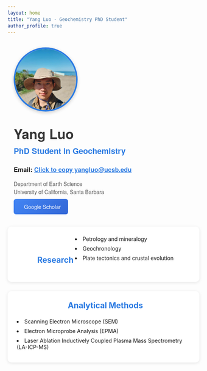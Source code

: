 ```yaml
---
layout: home
title: "Yang Luo - Geochemistry PhD Student"
author_profile: true
---
```


<div class="profile-container">
  <div class="profile-header">
    <img src="/assets/images/profile.jpg" alt="Yang Luo" class="profile-image">
    <div class="profile-text">
      <h1>Yang Luo</h1>
      <h2>PhD Student in Geochemistry</h2>
      <h3>Email: <span class="email" onclick="copyEmail()" id="emailTooltip">Click to copy yangluo@ucsb.edu</span></h3>
      <p>Department of Earth Science<br>University of California, Santa Barbara</p>
      <a href="https://scholar.google.com/citations?user=IOaZk2AAAAAJ" class="btn-scholar" target="_blank" rel="noopener noreferrer">
        <i class="ai ai-google-scholar"></i> Google Scholar
      </a>
    </div>
  </div>
</div>

<div class="info-section">
  <h3><i class="fas fa-microscope"></i> Research</h3>
  <ul>
    <li>Petrology and mineralogy</li>
    <li>Geochronology</li>
    <li>Plate tectonics and crustal evolution</li>
  </ul>
</div>

<div class="info-section">
  <h3><i class="fas fa-flask"></i> Analytical Methods</h3>
  <ul>
    <li>Scanning Electron Microscope (SEM)</li>
    <li>Electron Microprobe Analysis (EPMA)</li>
    <li>Laser Ablation Inductively Coupled Plasma Mass Spectrometry (LA-ICP-MS)</li>
  </ul>
</div>

<style>
.profile-container {
  max-width: 850px;
  margin: 2rem auto;
  padding: 0 1rem;
  font-family: 'Helvetica Neue', Arial, sans-serif;
}

.profile-header {
  display: flex;
  align-items: center;
  gap: 2rem;
  flex-wrap: wrap;
}

.profile-image {
  width: 160px;
  height: 160px;
  border-radius: 50%;
  object-fit: cover;
  border: 4px solid #2a7ae2;
  box-shadow: 0 3px 10px rgba(0,0,0,0.2);
}

.profile-text h1 {
  margin: 0;
  font-size: 2.2rem;
  color: #333;
}

.profile-text h2 {
  margin: 0.3rem 0;
  font-size: 1.3rem;
  color: #2a7ae2;
  font-weight: 600;
}

.profile-text p {
  margin: 0.5rem 0;
  color: #555;
  line-height: 1.5;
}

.email {
  color: #2a7ae2;
  cursor: pointer;
  text-decoration: underline;
}

.btn-scholar {
  padding: 0.6rem 1.2rem;
  border-radius: 6px;
  text-decoration: none;
  color: white;
  display: inline-flex;
  align-items: center;
  gap: 8px;
  font-weight: 500;
  background: linear-gradient(135deg, #4285F4, #3367D6);
  transition: transform 0.2s ease, box-shadow 0.2s ease;
}

.btn-scholar:hover {
  transform: translateY(-3px);
  box-shadow: 0 4px 12px rgba(0,0,0,0.15);
}

/* Info sections */
.info-section {
  background: white;
  padding: 1.5rem;
  border-radius: 10px;
  box-shadow: 0 2px 8px rgba(0,0,0,0.1);
  margin-top: 1.5rem;
  text-align: center;
}

.info-section h3 {
  color: #2a7ae2;
  margin-top: 0;
  display: inline-flex;
  align-items: center;
  gap: 10px;
  font-size: 1.3rem;
}

.info-section ul {
  list-style-position: inside;
  padding-left: 0;
  margin: 0 auto;
  display: inline-block;
  text-align: left;
}

.info-section li {
  margin-bottom: 0.5rem;
}

@media (max-width: 700px) {
  .profile-header {
    flex-direction: column;
    text-align: center;
  }
}
</style>

<script>
function copyEmail() {
  const email = 'yangluo@ucsb.edu';
  const tooltip = document.getElementById('emailTooltip');
  navigator.clipboard.writeText(email).then(() => {
    tooltip.textContent = 'Copied to clipboard!';
    setTimeout(() => { tooltip.textContent = 'Click to copy yangluo@ucsb.edu'; }, 2000);
  });
}
</script>

